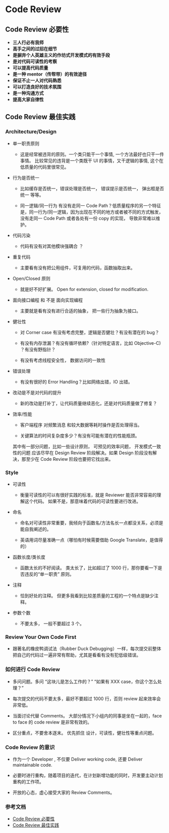 # Code Review

## Code Review 必要性

- **三人行必有我师**
- **高手之间的过招在细节**
- **是摒弃个人英雄主义的作坊式开发模式的有效手段**
- **是对代码可读性的考察**
- **可以提高代码质量**
- **是一种 mentor（传帮带）的有效途径**
- **保证不止一人对代码熟悉**
- **可以打造良好的技术氛围**
- **是一种沟通方式**
- **提高大家自律性**

## Code Review 最佳实践

### Architecture/Design

- 单一职责原则

  - 这是经常被违背的原则。一个类只能干一个事情, 一个方法最好也只干一件事情。 比较常见的违背是一个类既干 UI 的事情，又干逻辑的事情, 这个在低质量的代码里很常见。

- 行为是否统一

  - 比如缓存是否统一，错误处理是否统一， 错误提示是否统一， 弹出框是否统一 等等。

  - 同一逻辑/同一行为 有没有走同一 Code Path？低质量程序的另一个特征是，同一行为/同一逻辑，因为出现在不同的地方或者被不同的方式触发，没有走同一 Code Path 或者各处有一份 copy 的实现， 导致非常难以维护。

- 代码污染

  - 代码有没有对其他模块强耦合 ？

- 重复代码

  - 主要看有没有把公用组件，可复用的代码，函数抽取出来。

- Open/Closed 原则

  - 就是好不好扩展。 Open for extension, closed for modification.

- 面向接口编程 和 不是 面向实现编程

  - 主要就是看有没有进行合适的抽象， 把一些行为抽象为接口。

- 健壮性

  - 对 Corner case 有没有考虑完整，逻辑是否健壮？有没有潜在的 bug？

  - 有没有内存泄漏？有没有循环依赖?（针对特定语言，比如 Objective-C) ？有没有野指针？

  - 有没有考虑线程安全性， 数据访问的一致性

- 错误处理

  - 有没有很好的 Error Handling？比如网络出错，IO 出错。

- 改动是不是对代码的提升

  - 新的改动是打补丁，让代码质量继续恶化，还是对代码质量做了修复？

- 效率/性能

  - 客户端程序 对频繁消息 和较大数据等耗时操作是否处理得当。

  - 关键算法的时间复杂度多少？有没有可能有潜在的性能瓶颈。

  其中有一部分问题，比如一些设计原则， 可预见的效率问题， 开发模式一致性的问题 应该尽早在 Design Review 阶段解决。如果 Design 阶段没有解决，那至少在 Code Review 阶段也要把它找出来。

### Style

- 可读性

  - 衡量可读性的可以有很好实践的标准，就是 Reviewer 能否非常容易的理解这个代码。 如果不是，那意味着代码的可读性要进行改进。

- 命名

  - 命名对可读性非常重要，我倾向于函数名/方法名长一点都没关系，必须是能自我阐述的。

  - 英语用词尽量准确一点（哪怕有时候需要借助 Google Translate，是值得的）

- 函数长度/类长度

  - 函数太长的不好阅读。 类太长了，比如超过了 1000 行，那你要看一下是否违反的“单一职责” 原则。

- 注释

  - 恰到好处的注释。 但更多我看到比较差质量的工程的一个特点是缺少注释。

- 参数个数

  - 不要太多， 一般不要超过 3 个。

### Review Your Own Code First

- 跟著名的橡皮鸭调试法（Rubber Duck Debugging）一样，每次提交前整体把自己的代码过一遍非常有帮助，尤其是看看有没有犯低级错误。

### 如何进行 Code Review

- 多问问题。多问 “这块儿是怎么工作的？” “如果有 XXX case，你这个怎么处理？”

- 每次提交的代码不要太多，最好不要超过 1000 行，否则 review 起来效率会非常低。

- 当面讨论代替 Comments。 大部分情况下小组内的同事是坐在一起的，face to face 的 code review 是非常有效的。

- 区分重点，不要舍本逐末。 优先抓住 设计，可读性，健壮性等重点问题。

### Code Review 的意识

- 作为一个 Developer , 不仅要 Deliver working code, 还要 Deliver maintainable code.

- 必要时进行重构，随着项目的迭代，在计划新增功能的同时，开发要主动计划重构的工作项。

- 开放的心态，虚心接受大家的 Review Comments。

### 参考文档

- [Code Review 必要性](https://juejin.im/post/5c9740ba6fb9a071090d6a37)
- [Code Review 最佳实践](<https://mp.weixin.qq.com/s?__biz=MzIwMTQwNTA3Nw==&mid=400946871&idx=1&sn=5a125337833768d705f9d87ba8cd9fff&scene=1&srcid=0104FLyeXIS6N0EShgDseIfI&key=41ecb04b051110031290b34976240e650f0169d239c89f125162a89c8d3412f2087198612e71fd7685cae9eebe08e295&ascene=0&uin=MTYyMDMzMTAwMA%3D%3D&devicetype=iMac+MacBookPro11%2C5+OSX+OSX+10.10.5+build(14F1509)&version=11020201&pass_ticket=dc5bBckt1XSthRKTIsukYHIcAvKfv0jninbMlYQ5TWnE6XS%2FrRkdHKlJjNTI2Wsg>)
